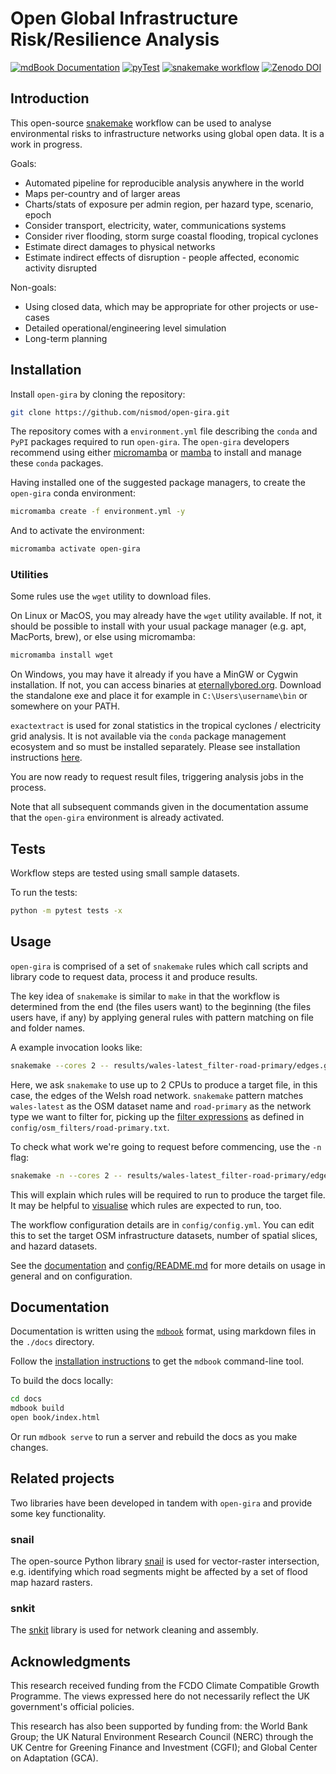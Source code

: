 # Open Global Infrastructure Risk/Resilience Analysis

[![mdBook Documentation](https://github.com/nismod/open-gira/actions/workflows/docs.yml/badge.svg?branch=main)](https://nismod.github.io/open-gira)
[![pyTest](https://github.com/nismod/open-gira/actions/workflows/test.yml/badge.svg?branch=main)](https://github.com/nismod/open-gira/actions/workflows/test.yml)
[![snakemake workflow](https://img.shields.io/badge/snakemake-open--gira-informational)](https://snakemake.github.io/snakemake-workflow-catalog/?usage=nismod/open-gira)
[![Zenodo DOI](https://zenodo.org/badge/DOI/10.5281/zenodo.14537079.svg)](https://doi.org/10.5281/zenodo.14537079)

## Introduction

This open-source [snakemake](https://snakemake.readthedocs.io/en/stable/)
workflow can be used to analyse environmental risks to infrastructure
networks using global open data. It is a work in progress.

Goals:

- Automated pipeline for reproducible analysis anywhere in the world
- Maps per-country and of larger areas
- Charts/stats of exposure per admin region, per hazard type, scenario, epoch
- Consider transport, electricity, water, communications systems
- Consider river flooding, storm surge coastal flooding, tropical cyclones
- Estimate direct damages to physical networks
- Estimate indirect effects of disruption - people affected, economic activity disrupted

Non-goals:

- Using closed data, which may be appropriate for other projects or use-cases
- Detailed operational/engineering level simulation
- Long-term planning

## Installation

Install `open-gira` by cloning the repository:

```bash
git clone https://github.com/nismod/open-gira.git
```

The repository comes with a `environment.yml` file describing the `conda` and
`PyPI` packages required to run `open-gira`. The `open-gira` developers
recommend using either [micromamba](https://mamba.readthedocs.io/en/latest/user_guide/micromamba.html#micromamba)
or [mamba](https://mamba.readthedocs.io/en/latest/index.html) to install and
manage these `conda` packages.

Having installed one of the suggested package managers, to create the
`open-gira` conda environment:

```bash
micromamba create -f environment.yml -y
```

And to activate the environment:

```bash
micromamba activate open-gira
```

### Utilities

Some rules use the `wget` utility to download files.

On Linux or MacOS, you may already have the `wget` utility available. If not,
it should be possible to install with your usual package manager (e.g. apt,
MacPorts, brew), or else using micromamba:

```bash
micromamba install wget
```

On Windows, you may have it already if you have a MinGW or Cygwin installation.
If not, you can access binaries at [eternallybored.org](https://eternallybored.org/misc/wget/).
Download the standalone exe and place it for example in `C:\Users\username\bin`
or somewhere on your PATH.

`exactextract` is used for zonal statistics in the tropical cyclones /
electricity grid analysis. It is not available via the `conda` package
management ecosystem and so must be installed separately. Please see
installation instructions [here](https://github.com/isciences/exactextract).

You are now ready to request result files, triggering analysis jobs in the
process.

Note that all subsequent commands given in the documentation assume that the
`open-gira` environment is already activated.

## Tests

Workflow steps are tested using small sample datasets.

To run the tests:

```bash
python -m pytest tests -x
```

## Usage

`open-gira` is comprised of a set of `snakemake` rules which call scripts and
library code to request data, process it and produce results.

The key idea of `snakemake` is similar to `make` in that the workflow is
determined from the end (the files users want) to the beginning (the files
users have, if any) by applying general rules with pattern matching on file and
folder names.

A example invocation looks like:

```bash
snakemake --cores 2 -- results/wales-latest_filter-road-primary/edges.gpq
```

Here, we ask `snakemake` to use up to 2 CPUs to produce a target file, in this
case, the edges of the Welsh road network. `snakemake` pattern matches
`wales-latest` as the OSM dataset name and `road-primary` as the network
type we want to filter for, picking up the [filter expressions](https://docs.osmcode.org/osmium/latest/osmium-tags-filter.html#filter-expressions) as defined in `config/osm_filters/road-primary.txt`.

To check what work we're going to request before commencing, use the `-n` flag:

```bash
snakemake -n --cores 2 -- results/wales-latest_filter-road-primary/edges.gpq
```

This will explain which rules will be required to run to produce the target
file. It may be helpful to [visualise](https://snakemake.readthedocs.io/en/stable/executing/cli.html#visualization)
which rules are expected to run, too.

The workflow configuration details are in `config/config.yml`. You can edit
this to set the target OSM infrastructure datasets, number of spatial slices, and
hazard datasets.

See the [documentation](https://nismod.github.io/open-gira/)
and [config/README.md](https://github.com/nismod/open-gira/blob/main/config/README.md)
for more details on usage in general and on configuration.

## Documentation

Documentation is written using the [`mdbook`](https://rust-lang.github.io/mdBook/index.html)
format, using markdown files in the `./docs` directory.

Follow the [installation instructions](https://rust-lang.github.io/mdBook/guide/installation.html)
to get the `mdbook` command-line tool.

To build the docs locally:

```bash
cd docs
mdbook build
open book/index.html
```

Or run `mdbook serve` to run a server and rebuild the docs as you make changes.

## Related projects

Two libraries have been developed in tandem with `open-gira` and provide some
key functionality.

### snail

The open-source Python library [snail](https://github.com/nismod/snail)
is used for vector-raster intersection, e.g. identifying which road segments
might be affected by a set of flood map hazard rasters.

### snkit

The [snkit](https://github.com/tomalrussell/snkit) library is used for
network cleaning and assembly.

## Acknowledgments

This research received funding from the FCDO Climate Compatible Growth
Programme. The views expressed here do not necessarily reflect the UK
government's official policies.

This research has also been supported by funding from: the World Bank
Group; the UK Natural Environment Research Council (NERC) through
the UK Centre for Greening Finance and Investment (CGFI); and Global 
Center on Adaptation (GCA).
